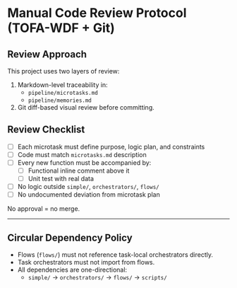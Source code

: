 # Manual Code Review Protocol (TOFA-WDF + Git)

## Review Approach

This project uses two layers of review:
1. Markdown-level traceability in:
   - `pipeline/microtasks.md`
   - `pipeline/memories.md`
2. Git diff-based visual review before committing.

## Review Checklist

- [ ] Each microtask must define purpose, logic plan, and constraints
- [ ] Code must match `microtasks.md` description
- [ ] Every new function must be accompanied by:
  - [ ] Functional inline comment above it
  - [ ] Unit test with real data
- [ ] No logic outside `simple/`, `orchestrators/`, `flows/`
- [ ] No undocumented deviation from microtask plan

No approval = no merge.

---

## Circular Dependency Policy

- Flows (`flows/`) must not reference task-local orchestrators directly.
- Task orchestrators must not import from flows.
- All dependencies are one-directional:
  - `simple/` → `orchestrators/` → `flows/` → `scripts/`